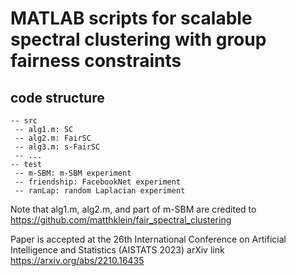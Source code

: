 # MATLAB scripts for scalable spectral clustering with group fairness constraints

## code structure
```
-- src
 -- alg1.m: SC 
 -- alg2.m: FairSC
 -- alg3.m: s-FairSC
 -- ...
-- test
 -- m-SBM: m-SBM experiment
 -- friendship: FacebookNet experiment
 -- ranLap: random Laplacian experiment
 ```

Note that alg1.m, alg2.m, and part of m-SBM are credited to https://github.com/matthklein/fair_spectral_clustering

Paper is accepted at the 26th International Conference on Artificial Intelligence and Statistics (AISTATS 2023)
arXiv link https://arxiv.org/abs/2210.16435
